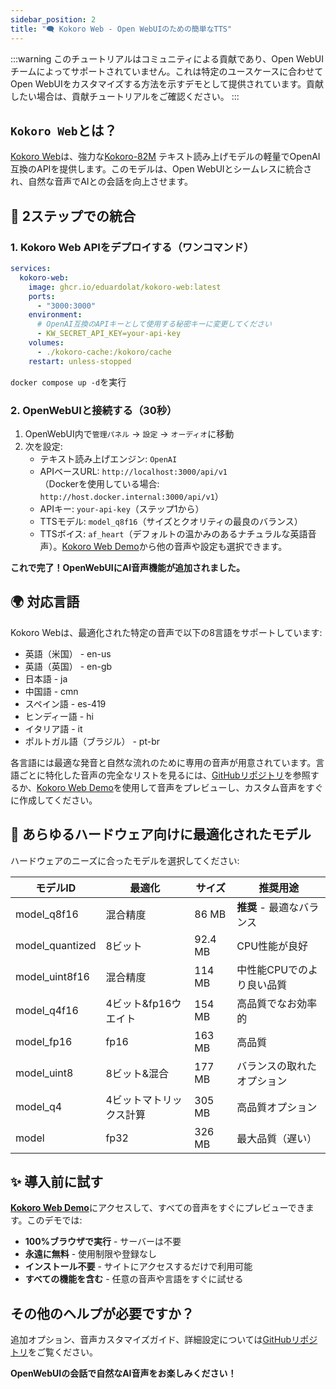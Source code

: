 ```yaml
---
sidebar_position: 2
title: "🗨️ Kokoro Web - Open WebUIのための簡単なTTS"
---
```


:::warning
このチュートリアルはコミュニティによる貢献であり、Open WebUIチームによってサポートされていません。これは特定のユースケースに合わせてOpen WebUIをカスタマイズする方法を示すデモとして提供されています。貢献したい場合は、貢献チュートリアルをご確認ください。
:::

## `Kokoro Web`とは？

[Kokoro Web](https://github.com/eduardolat/kokoro-web)は、強力な[Kokoro-82M](https://huggingface.co/hexgrad/Kokoro-82M) テキスト読み上げモデルの軽量でOpenAI互換のAPIを提供します。このモデルは、Open WebUIとシームレスに統合され、自然な音声でAIとの会話を向上させます。

## 🚀 2ステップでの統合

### 1. Kokoro Web APIをデプロイする（ワンコマンド）

```yaml
services:
  kokoro-web:
    image: ghcr.io/eduardolat/kokoro-web:latest
    ports:
      - "3000:3000"
    environment:
      # OpenAI互換のAPIキーとして使用する秘密キーに変更してください
      - KW_SECRET_API_KEY=your-api-key
    volumes:
      - ./kokoro-cache:/kokoro/cache
    restart: unless-stopped
```

`docker compose up -d`を実行

### 2. OpenWebUIと接続する（30秒）

1. OpenWebUI内で`管理パネル` → `設定` → `オーディオ`に移動
2. 次を設定:
   - テキスト読み上げエンジン: `OpenAI`
   - APIベースURL: `http://localhost:3000/api/v1`  
     （Dockerを使用している場合: `http://host.docker.internal:3000/api/v1`）
   - APIキー: `your-api-key`（ステップ1から）
   - TTSモデル: `model_q8f16`（サイズとクオリティの最良のバランス）
   - TTSボイス: `af_heart`（デフォルトの温かみのあるナチュラルな英語音声）。[Kokoro Web Demo](https://voice-generator.pages.dev)から他の音声や設定も選択できます。

**これで完了！OpenWebUIにAI音声機能が追加されました。**

## 🌍 対応言語

Kokoro Webは、最適化された特定の音声で以下の8言語をサポートしています:

- 英語（米国） - en-us
- 英語（英国） - en-gb
- 日本語 - ja
- 中国語 - cmn
- スペイン語 - es-419
- ヒンディー語 - hi
- イタリア語 - it
- ポルトガル語（ブラジル） - pt-br

各言語には最適な発音と自然な流れのために専用の音声が用意されています。言語ごとに特化した音声の完全なリストを見るには、[GitHubリポジトリ](https://github.com/eduardolat/kokoro-web)を参照するか、[Kokoro Web Demo](https://voice-generator.pages.dev)を使用して音声をプレビューし、カスタム音声をすぐに作成してください。

## 💾 あらゆるハードウェア向けに最適化されたモデル

ハードウェアのニーズに合ったモデルを選択してください:

| モデルID | 最適化 | サイズ | 推奨用途 |
|----------|-------------|------|-----------|
| model_q8f16 | 混合精度 | 86 MB | **推奨** - 最適なバランス |
| model_quantized | 8ビット | 92.4 MB | CPU性能が良好 |
| model_uint8f16 | 混合精度 | 114 MB | 中性能CPUでのより良い品質 |
| model_q4f16 | 4ビット&fp16ウエイト | 154 MB | 高品質でなお効率的 |
| model_fp16 | fp16 | 163 MB | 高品質 |
| model_uint8 | 8ビット&混合 | 177 MB | バランスの取れたオプション |
| model_q4 | 4ビットマトリックス計算 | 305 MB | 高品質オプション |
| model | fp32 | 326 MB | 最大品質（遅い） |

## ✨ 導入前に試す

[**Kokoro Web Demo**](https://voice-generator.pages.dev)にアクセスして、すべての音声をすぐにプレビューできます。このデモでは:

- **100%ブラウザで実行** - サーバーは不要
- **永遠に無料** - 使用制限や登録なし
- **インストール不要** - サイトにアクセスするだけで利用可能
- **すべての機能を含む** - 任意の音声や言語をすぐに試せる

## その他のヘルプが必要ですか？

追加オプション、音声カスタマイズガイド、詳細設定については[GitHubリポジトリ](https://github.com/eduardolat/kokoro-web)をご覧ください。

**OpenWebUIの会話で自然なAI音声をお楽しみください！**
